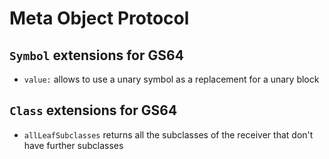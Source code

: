 # Meta Object Protocol

## `Symbol` extensions for GS64

- `value:` allows to use a unary symbol as a replacement for a unary block

## `Class` extensions for GS64

- `allLeafSubclasses` returns all the subclasses of the receiver that don't
  have further subclasses

